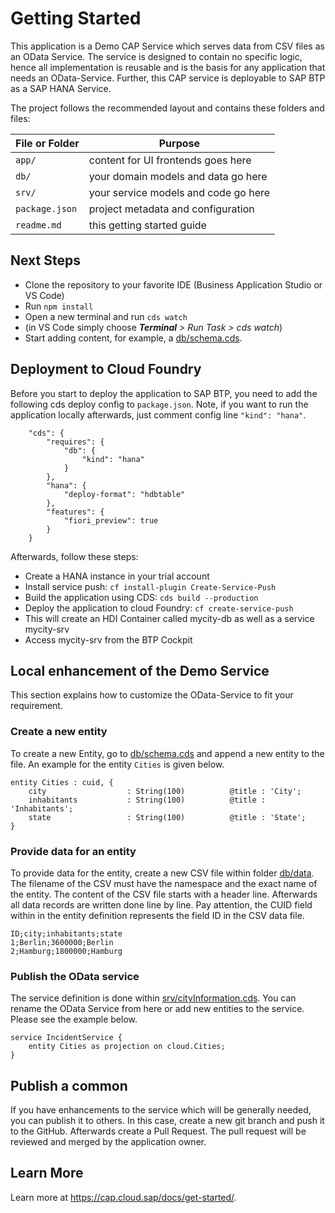 # Getting Started

This application is a Demo CAP Service which serves data from CSV files as an OData Service. The service is designed to contain no specific logic, hence all implementation is reusable and is the basis for any application that needs an OData-Service. Further, this CAP service is deployable to SAP BTP as a SAP HANA Service.  

The project follows the recommended layout and contains these folders and files:

File or Folder | Purpose
---------|----------
`app/` | content for UI frontends goes here
`db/` | your domain models and data go here
`srv/` | your service models and code go here
`package.json` | project metadata and configuration
`readme.md` | this getting started guide


## Next Steps

- Clone the repository to your favorite IDE (Business Application Studio or VS Code)
- Run `npm install`
- Open a new terminal and run `cds watch` 
- (in VS Code simply choose _**Terminal** > Run Task > cds watch_)
- Start adding content, for example, a [db/schema.cds](db/schema.cds).

## Deployment to Cloud Foundry
Before you start to deploy the application to SAP BTP, you need to add the following cds deploy config to `package.json`. Note, if you want to run the application locally afterwards, just comment config line `"kind": "hana"`.
```
    "cds": {
        "requires": {
            "db": {
                "kind": "hana"
            }
        },
        "hana": {
            "deploy-format": "hdbtable"
        },
        "features": {
            "fiori_preview": true
        }
    }
```

Afterwards, follow these steps:
- Create a HANA instance in your trial account
- Install service push: `cf install-plugin Create-Service-Push` 
- Build the application using CDS: `cds build --production`
- Deploy the application to cloud Foundry: `cf create-service-push`
- This will create an HDI Container called mycity-db as well as a service mycity-srv
- Access mycity-srv from the BTP Cockpit

## Local enhancement of the Demo Service
This section explains how to customize the OData-Service to fit your requirement.

### Create a new entity
To create a new Entity, go to [db/schema.cds](db/schema.cds) and append a new entity to the file. An example for the entity `Cities` is given below.
```
entity Cities : cuid, {
    city                  : String(100)          @title : 'City';
    inhabitants           : String(100)          @title : 'Inhabitants';
    state                 : String(100)          @title : 'State';
}
```

### Provide data for an entity
To provide data for the entity, create a new CSV file within folder [db/data](db/data). The filename of the CSV must have the namespace and the exact name of the entity. The content of the CSV file starts with a header line. Afterwards all data records are written done line by line. Pay attention, the CUID field within in the entity definition represents the field ID in the CSV data file.

```
ID;city;inhabitants;state
1;Berlin;3600000;Berlin
2;Hamburg;1800000;Hamburg
```
### Publish the OData service
The service definition is done within [srv/cityInformation.cds](srv/cityInformation.cds). You can rename the OData Service from here or add new entities to the service. Please see the example below.
```
service IncidentService {
    entity Cities as projection on cloud.Cities;
}
```

## Publish a common 
If you have enhancements to the service which will be generally needed, you can publish it to others. In this case, create a new git branch and push it to the GitHub. Afterwards create a Pull Request. The pull request will be reviewed and merged by the application owner.

## Learn More

Learn more at https://cap.cloud.sap/docs/get-started/.
